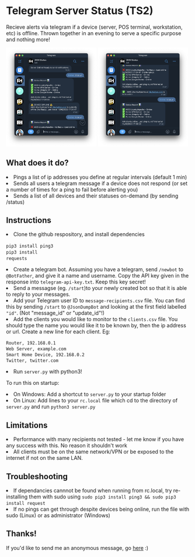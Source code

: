 <h1>Telegram Server Status (TS2)</h1>
Recieve alerts via telegram if a device (server, POS terminal, workstation, etc) is offline. Thrown together in an evening to serve a specific purpose and nothing more!

<p float="left">
  <img src="screenshots/image-1.png" width="49%" />
  <img src="screenshots/image-2.png" width="49%" /> 
</p>

<h2>What does it do?</h2>
<li>Pings a list of ip addresses you define at regular intervals (default 1 min)
<li>Sends all users a telegram message if a device does not respond (or set a number of times for a ping to fail before alerting you)
<li>Sends a list of all devices and their statuses on-demand (by sending /status)

<h2>Instructions</h2>
<li>Clone the github respository, and install dependencies

<code>pip3 install ping3</code><br>
<code>pip3 install requests</code>

<li>Create a telegram bot. Assuming you have a telegram, send <code>/newbot</code> to <code>@BotFather</code>, and give it a name and username. Copy the API key given in the response into <code>telegram-api-key.txt</code>. Keep this key secret!
<li>Send a messagse (eg. <code>/start</code>)to your newly created bot so that it is able to reply to your messages.
<li>Add your Telegram user ID to <code>message-recipients.csv</code> file. You can find this by sending <code>/start</code> to <code>@JsonDumpBot</code> and looking at the first field labelled <code>"id"</code>. (Not "message_id" or "update_id"!)
<li>Add the clients you would like to monitor to the <code>clients.csv</code> file. You should type the name you would like it to be known by, then the ip address or url. Create a new line for each client. Eg:

```
Router, 192.168.0.1
Web Server, example.com
Smart Home Device, 192.168.0.2
Twitter, twitter.com
```
<li>Run <code>server.py</code> with python3!

To run this on startup:
<li>On Windows: Add a shortcut to <code>server.py</code> to your startup folder
<li>On Linux: Add lines to your <code>rc.local</code> file which cd to the directory of <code>server.py</code> and run <code>python3 server.py</code>

<h2>Limitations</h2>
<li>Performance with many recipients not tested - let me know if you have any success with this. No reason it shouldn't work
<li>All clients must be on the same network/VPN or be exposed to the internet if not on the same LAN.

<h2>Troubleshooting</h2>
<li>If dependancies cannnot be found when running from rc.local, try re-installing them with sudo using <code>sudo pip3 install ping3 && sudo pip3 install request</code>
<li>If no pings can get through despite devices being online, run the file with sudo (Linux) or as administrator (Windows)

<h2>Thanks!</h2>
If you'd like to send me an anonymous message, go <a href="https://rileyhutton.com/random/sendme/">here</a> :)

